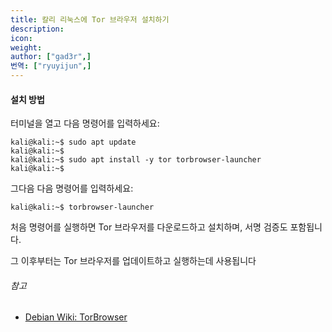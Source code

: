 ```yaml
---
title: 칼리 리눅스에 Tor 브라우저 설치하기
description:
icon:
weight:
author: ["gad3r",]
번역: ["ryuyijun",]
---
```


#### 설치 방법

터미널을 열고 다음 명령어를 입력하세요:

```console
kali@kali:~$ sudo apt update
kali@kali:~$
kali@kali:~$ sudo apt install -y tor torbrowser-launcher
kali@kali:~$
```

그다음 다음 명령어를 입력하세요:

```console
kali@kali:~$ torbrowser-launcher
```

처음 명령어를 실행하면 Tor 브라우저를 다운로드하고 설치하며, 서명 검증도 포함됩니다.

그 이후부터는 Tor 브라우저를 업데이트하고 실행하는데 사용됩니다

###### 참고

- [Debian Wiki: TorBrowser](https://wiki.debian.org/TorBrowser)
